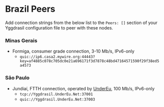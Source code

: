 # Brazil Peers

Add connection strings from the below list to the `Peers: []` section of your
Yggdrasil configuration file to peer with these nodes.

### Minas Gerais

* Formiga, consumer grade connection, 3-10 Mb/s, IPv6-only
  * `quic://ip6.casa2.mywire.org:44443?key=af4885c078c705dc0e21a696171f3d7878c48bd47164571590f29f38ed5a4573`

### São Paulo

* Jundiaí, FTTH connection, operated by [UnderEu](https://mas.to/@UnderEu), 100 Mb/s, IPv6-only
  * `tcp://Yggdrasil.UnderEu.Net:37001`
  * `quic://Yggdrasil.UnderEu.Net:37003`
